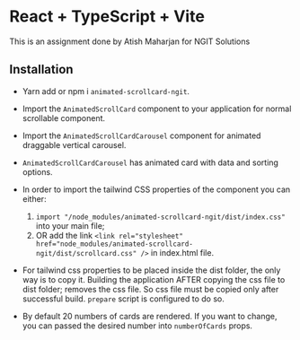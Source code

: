 # React + TypeScript + Vite

This is an assignment done by Atish Maharjan for NGIT Solutions

## Installation

- Yarn add or npm i `animated-scrollcard-ngit`.
- Import the `AnimatedScrollCard` component to your application for normal scrollable component.
- Import the `AnimatedScrollCardCarousel` component for animated draggable vertical carousel.
- `AnimatedScrollCardCarousel` has animated card with data and sorting options.
- In order to import the tailwind CSS properties of the component you can either:

  1. `import "/node_modules/animated-scrollcard-ngit/dist/index.css"` into your main file;
  2. OR add the link `<link
  rel="stylesheet"
  href="node_modules/animated-scrollcard-ngit/dist/scrollcard.css"
/>` in index.html file.

- For tailwind css properties to be placed inside the dist folder, the only way is to copy it. Building the application AFTER copying the css file to dist folder; removes the css file. So css file must be copied only after successful build. `prepare` script is configured to do so.
- By default 20 numbers of cards are rendered. If you want to change, you can passed the desired number into `numberOfCards` props.
